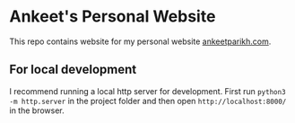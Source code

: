 # Ankeet's Personal Website
This repo contains website for my personal website [ankeetparikh.com](https://ankeetparikh.com).

## For local development
I recommend running a local http server for development. First run `python3 -m http.server` in the project folder and then open `http://localhost:8000/` in the browser.

